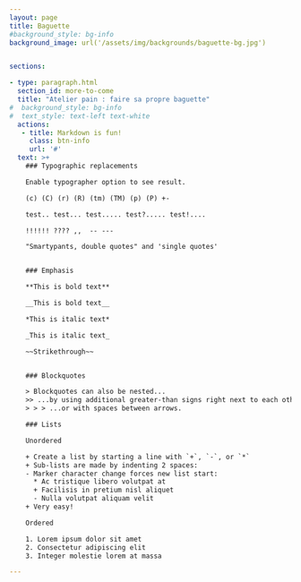 ```yaml
---
layout: page
title: Baguette
#background_style: bg-info
background_image: url('/assets/img/backgrounds/baguette-bg.jpg')


sections:

- type: paragraph.html
  section_id: more-to-come
  title: "Atelier pain : faire sa propre baguette"
#  background_style: bg-info
#  text_style: text-left text-white
  actions:
   - title: Markdown is fun!
     class: btn-info
     url: '#'
  text: >+
    ### Typographic replacements

    Enable typographer option to see result.

    (c) (C) (r) (R) (tm) (TM) (p) (P) +-

    test.. test... test..... test?..... test!....

    !!!!!! ???? ,,  -- ---

    "Smartypants, double quotes" and 'single quotes'


    ### Emphasis

    **This is bold text**

    __This is bold text__

    *This is italic text*

    _This is italic text_

    ~~Strikethrough~~


    ### Blockquotes

    > Blockquotes can also be nested...
    >> ...by using additional greater-than signs right next to each other...
    > > > ...or with spaces between arrows.

    ### Lists

    Unordered

    + Create a list by starting a line with `+`, `-`, or `*`
    + Sub-lists are made by indenting 2 spaces:
    - Marker character change forces new list start:
      * Ac tristique libero volutpat at
      + Facilisis in pretium nisl aliquet
      - Nulla volutpat aliquam velit
    + Very easy!

    Ordered

    1. Lorem ipsum dolor sit amet
    2. Consectetur adipiscing elit
    3. Integer molestie lorem at massa

---
```

